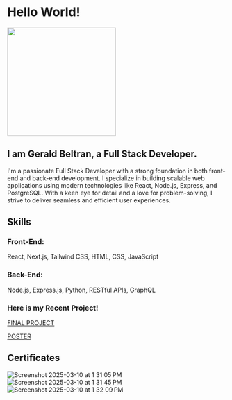 
# Hello World!

<img src="https://github.com/user-attachments/assets/f5fa5dbf-b043-421b-b577-5474d7442523" width="250" height="250"/>

## I am Gerald Beltran, a Full Stack Developer.
I'm a passionate Full Stack Developer with a strong foundation in both front-end and back-end development. I specialize in building scalable web applications using modern technologies like React, Node.js, Express, and PostgreSQL. With a keen eye for detail and a love for problem-solving, I strive to deliver seamless and efficient user experiences.

## Skills

### Front-End: 
React, Next.js, Tailwind CSS, HTML, CSS, JavaScript
### Back-End: 
Node.js, Express.js, Python, RESTful APIs, GraphQL

### Here is my Recent Project!
[FINAL PROJECT](https://malayancollegesmindanaoo365-my.sharepoint.com/:b:/g/personal/gbeltran_mcm_edu_ph/EbbPUXxARfNCopbxEUe0MIQBJ3xUsTmfND7NCv_CGtyqAA?e=WcSPkk)

[POSTER](https://malayancollegesmindanaoo365-my.sharepoint.com/:i:/g/personal/gbeltran_mcm_edu_ph/EbO66CbdH4FEg4xeKlRbpZYBtaS4xi2F-OHIRPYvWIcCdg?e=MAb7KK)

## Certificates

![Screenshot 2025-03-10 at 1 31 05 PM](https://github.com/user-attachments/assets/5f66cc0b-d896-4fff-ad47-2d70e40dc23c)
![Screenshot 2025-03-10 at 1 31 45 PM](https://github.com/user-attachments/assets/52491234-9616-4d3b-aa4b-f12931a3d824)
![Screenshot 2025-03-10 at 1 32 09 PM](https://github.com/user-attachments/assets/b2053067-7046-4680-8423-7f062b044d38)

